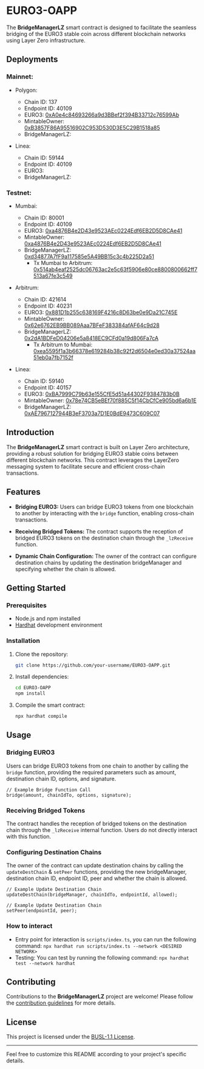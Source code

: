 # EURO3-OAPP

The **BridgeManagerLZ** smart contract is designed to facilitate the seamless bridging of the EURO3 stable coin across different blockchain networks using Layer Zero infrastructure.

## Deployments

### Mainnet:

- Polygon:

  - Chain ID: 137
  - Endpoint ID: 40109
  - EURO3: [0xA0e4c84693266a9d3BBef2f394B33712c76599Ab](https://polygonscan.com/address/0xA0e4c84693266a9d3BBef2f394B33712c76599Ab)
  - MintableOwner: [0xB3857F86A95516902C953D530D3E5C29B1518a85](https://polygonscan.com/address/0xB3857F86A95516902C953D530D3E5C29B1518a85)
  - BridgeManagerLZ:

- Linea:

  - Chain ID: 59144
  - Endpoint ID: 40109
  - EURO3:
  - BridgeManagerLZ:

### Testnet:

- Mumbai:

  - Chain ID: 80001
  - Endpoint ID: 40109
  - EURO3: [0xa4876B4e2D43e9523AEc0224Edf6EB2D5D8CAe41](https://mumbai.polygonscan.com/address/0xa4876B4e2D43e9523AEc0224Edf6EB2D5D8CAe41)
  - MintableOwner: [0xa4876B4e2D43e9523AEc0224Edf6EB2D5D8CAe41](https://mumbai.polygonscan.com/address/0xa4876B4e2D43e9523AEc0224Edf6EB2D5D8CAe41)
  - BridgeManagerLZ: [0xd34877A7fF9a117585e5A49BB15c3c4b225D2a51](https://mumbai.polygonscan.com/address/0xd34877A7fF9a117585e5A49BB15c3c4b225D2a51)
    - Tx Mumbai to Arbitrum: [0x514ab4eaf2525dc06763ac2e5c63f5906e80ce8800800662ff7513a67fe3c549](https://layerzeroscan.com/tx/0x514ab4eaf2525dc06763ac2e5c63f5906e80ce8800800662ff7513a67fe3c549)

- Arbitrum:

  - Chain ID: 421614
  - Endpoint ID: 40231
  - EURO3: [0x881D1b255c638169F4216c8D63be0e9Da21C745E](https://sepolia.arbiscan.io/address/0x881D1b255c638169F4216c8D63be0e9Da21C745E)
  - MintableOwner: [0x62e6762EB9BB089Aaa7BFeF383384afAF64c9d28](https://sepolia.arbiscan.io/address/0x62e6762EB9BB089Aaa7BFeF383384afAF64c9d28)
  - BridgeManagerLZ: [0x2dA1BDFeD04206e5a8418EC9CFd0a19d806Fa7cA](https://sepolia.arbiscan.io/address/0x2dA1BDFeD04206e5a8418EC9CFd0a19d806Fa7cA)
    - Tx Arbitrum to Mumbai: [0xea5595f1a3b66378e619284b38c92f2d6504e0ed30a37524aa51eb0a7fb7152f](https://layerzeroscan.com/tx/0xea5595f1a3b66378e619284b38c92f2d6504e0ed30a37524aa51eb0a7fb7152f)

- Linea:

  - Chain ID: 59140
  - Endpoint ID: 40157
  - EURO3: [0xBA7999C79b63e155CfE5d51a44302F9384783b0B](https://goerli.lineascan.build/address/0xBA7999C79b63e155CfE5d51a44302F9384783b0B)
  - MintableOwner: [0x78e74CB5eBEf70f885C5f14CbCfCe905bd6a6b1E](https://goerli.lineascan.build/address/0x78e74CB5eBEf70f885C5f14CbCfCe905bd6a6b1E)
  - BridgeManagerLZ: [0xAE7967127944B3eF3703a7D1E0BdE9473C609C07](https://goerli.lineascan.build/address/0xAE7967127944B3eF3703a7D1E0BdE9473C609C07)

## Introduction

The **BridgeManagerLZ** smart contract is built on Layer Zero architecture, providing a robust solution for bridging EURO3 stable coins between different blockchain networks. This contract leverages the LayerZero messaging system to facilitate secure and efficient cross-chain transactions.

## Features

- **Bridging EURO3:** Users can bridge EURO3 tokens from one blockchain to another by interacting with the `bridge` function, enabling cross-chain transactions.

- **Receiving Bridged Tokens:** The contract supports the reception of bridged EURO3 tokens on the destination chain through the `_lzReceive` function.

- **Dynamic Chain Configuration:** The owner of the contract can configure destination chains by updating the destination bridgeManager and specifying whether the chain is allowed.

## Getting Started

### Prerequisites

- Node.js and npm installed
- [Hardhat](https://hardhat.org/) development environment

### Installation

1. Clone the repository:

   ```bash
   git clone https://github.com/your-username/EURO3-OAPP.git
   ```

2. Install dependencies:

   ```bash
   cd EURO3-OAPP
   npm install
   ```

3. Compile the smart contract:

   ```bash
   npx hardhat compile
   ```

## Usage

### Bridging EURO3

Users can bridge EURO3 tokens from one chain to another by calling the `bridge` function, providing the required parameters such as amount, destination chain ID, options, and signature.

```solidity
// Example Bridge Function Call
bridge(amount, chainIdTo, options, signature);
```

### Receiving Bridged Tokens

The contract handles the reception of bridged tokens on the destination chain through the `_lzReceive` internal function. Users do not directly interact with this function.

### Configuring Destination Chains

The owner of the contract can update destination chains by calling the `updateDestChain` & `setPeer` functions, providing the new bridgeManager, destination chain ID, endpoint ID, peer and whether the chain is allowed.

```solidity
// Example Update Destination Chain
updateDestChain(bridgeManager, chainIdTo, endpointId, allowed);
```

```solidity
// Example Update Destination Chain
setPeer(endpointId, peer);

```

### How to interact

- Entry point for interaction is `scripts/index.ts`, you can run the following command: `npx hardhat run scripts/index.ts --network <DESIRED NETWORK>`
- Testing: You can test by running the following command: `npx hardhat test --network hardhat`

## Contributing

Contributions to the **BridgeManagerLZ** project are welcome! Please follow the [contribution guidelines](CONTRIBUTING.md) for more details.

## License

This project is licensed under the [BUSL-1.1 License](LICENSE).

---

Feel free to customize this README according to your project's specific details.

```

```
